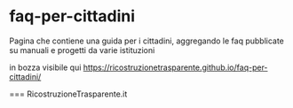 # faq-per-cittadini
Pagina che contiene una guida per i cittadini, aggregando le faq pubblicate su manuali e progetti da varie istituzioni

in bozza visibile qui https://ricostruzionetrasparente.github.io/faq-per-cittadini/


===
RicostruzioneTrasparente.it
